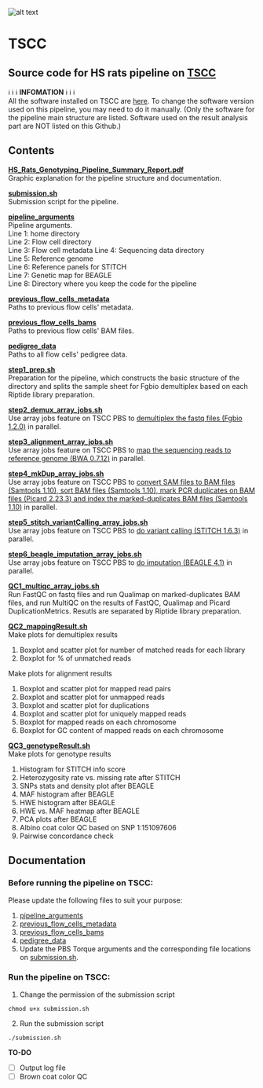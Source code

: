 ![alt text](https://secureservercdn.net/198.71.233.106/h9j.d46.myftpupload.com/wp-content/uploads/2019/09/palmerlab-logo.png)
# TSCC
## Source code for HS rats pipeline on [TSCC](https://www.sdsc.edu/support/user_guides/tscc.html)
:information_source: :information_source: :information_source:  **INFOMATION** :information_source: :information_source: :information_source:  
All the software installed on TSCC are [here](https://aapalmer-lab.slack.com/files/T0JULRU14/FPS2923NU). To change the software version used on this pipeline, you may need to do it manually. (Only the software for the pipeline main structure are listed. Software used on the result analysis part are NOT listed on this Github.)  

## Contents
**[HS_Rats_Genotyping_Pipeline_Summary_Report.pdf](HS_Rats_Genotyping_Pipeline_Summary_Report.pdf)**  
Graphic explanation for the pipeline structure and documentation.  

**[submission.sh](submission.sh)**  
Submission script for the pipeline.  

**[pipeline_arguments](pipeline_arguments)**  
Pipeline arguments.  
Line 1: home directory  
Line 2: Flow cell directory  
Line 3: Flow cell metadata
Line 4: Sequencing data directory  
Line 5: Reference genome  
Line 6: Reference panels for STITCH  
Line 7: Genetic map for BEAGLE  
Line 8: Directory where you keep the code for the pipeline  

**[previous_flow_cells_metadata](previous_flow_cells_metadata)**  
Paths to previous flow cells' metadata.  

**[previous_flow_cells_bams](previous_flow_cells_bams)**  
Paths to previous flow cells' BAM files.

**[pedigree_data](pedigree_data)**  
Paths to all flow cells' pedigree data. 

**[step1_prep.sh](step1_prep.sh)**  
Preparation for the pipeline, which constructs the basic structure of the directory and splits the sample sheet for Fgbio demultiplex based on each Riptide library preparation.

**[step2_demux_array_jobs.sh](step2_demux_array_jobs.sh)**  
Use array jobs feature on TSCC PBS to <ins>demultiplex the fastq files ([Fgbio 1.2.0](http://fulcrumgenomics.github.io/fgbio/))</ins> in parallel.  

**[step3_alignment_array_jobs.sh](step3_alignment_array_jobs.sh)**  
Use array jobs feature on TSCC PBS to <ins>map the sequencing reads to reference genome ([BWA 0.7.12](http://bio-bwa.sourceforge.net/index.shtml))</ins> in parallel. 

**[step4_mkDup_array_jobs.sh](step4_mkDup_array_jobs.sh)**  
Use array jobs feature on TSCC PBS to <ins>convert SAM files to BAM files ([Samtools 1.10](http://www.htslib.org/)), sort BAM files ([Samtools 1.10](http://www.htslib.org/)), mark PCR duplicates on BAM files ([Picard 2.23.3](https://broadinstitute.github.io/picard/)) and index the marked-duplicates BAM files ([Samtools 1.10](http://www.htslib.org/))</ins> in parallel.

**[step5_stitch_variantCalling_array_jobs.sh](step5_stitch_variantCalling_array_jobs.sh)**  
Use array jobs feature on TSCC PBS to <ins>do variant calling ([STITCH 1.6.3](https://github.com/rwdavies/STITCH))</ins> in parallel.  

**[step6_beagle_imputation_array_jobs.sh](step6_beagle_imputation_array_jobs.sh)**  
Use array jobs feature on TSCC PBS to <ins>do imputation ([BEAGLE 4.1](https://faculty.washington.edu/browning/beagle/b4_1.html))</ins> in parallel. 

**[QC1_multiqc_array_jobs.sh](QC1_multiqc_array_jobs.sh)**  
Run FastQC on fastq files and run Qualimap on marked-duplicates BAM files, and run MultiQC on the results of FastQC, Qualimap and Picard DuplicationMetrics. Resutls are separated by Riptide library preparation.

**[QC2_mappingResult.sh](QC2_mappingResult.sh)**  
Make plots for demultiplex results
1. Boxplot and scatter plot for number of matched reads for each library
2. Boxplot for % of unmatched reads  

Make plots for alignment results  
1. Boxplot and scatter plot for mapped read pairs
2. Boxplot and scatter plot for unmapped reads
3. Boxplot and scatter plot for duplications
4. Boxplot and scatter plot for uniquely mapped reads
5. Boxplot for mapped reads on each chromosome
6. Boxplot for GC content of mapped reads on each chromosome  

**[QC3_genotypeResult.sh](QC3_genotypeResult.sh)**  
Make plots for genotype results  
1. Histogram for STITCH info score
2. Heterozygosity rate vs. missing rate after STITCH
3. SNPs stats and density plot after BEAGLE
4. MAF histogram after BEAGLE
5. HWE histogram after BEAGLE
6. HWE vs. MAF heatmap after BEAGLE
7. PCA plots after BEAGLE
8. Albino coat color QC based on SNP 1:151097606
9. Pairwise concordance check

## Documentation
### Before running the pipeline on TSCC:
Please update the following files to suit your purpose:  
1. [pipeline_arguments](pipeline_arguments)
2. [previous_flow_cells_metadata](previous_flow_cells_metadata)
3. [previous_flow_cells_bams](previous_flow_cells_bams)
4. [pedigree_data](pedigree_data)
5. Update the PBS Torque arguments and the corresponding file locations on [submission.sh](submission.sh).


### Run the pipeline on TSCC:
1. Change the permission of the submission script
```
chmod u+x submission.sh
```
2. Run the submission script
```
./submission.sh
```  
**TO-DO**  
- [ ] Output log file
- [ ] Brown coat color QC